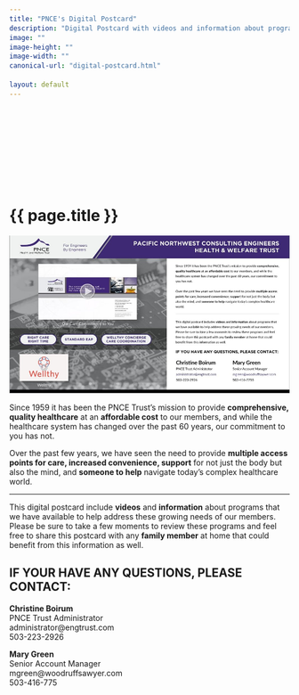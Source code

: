 ```yaml
---
title: "PNCE's Digital Postcard"
description: "Digital Postcard with videos and information about programs that we have available."
image: ""
image-height: ""
image-width: ""
canonical-url: "digital-postcard.html"

layout: default
---
```


<div class="banner" style="min-height: 140px; padding: 0;">
    <div class="color-overlay"></div>
  </div>

  <div class="container main-body">
    <div class="row">
      <div class="col-12">
        <h1>{{ page.title }}</h1>
        <a href="https://flimp.me/PNCE-Trust-2019">
          <img class="thumb-image" src="/assets/images/DigitalPostcard.jpg" data-image-dimensions="1369x769"
            data-image-focal-point="0.5,0.5" alt="The PNCE Trust’s digital postcard" />
        </a>
      </div>
    </div>
    <div class="row">
      <div class="col-12">
        <p>Since 1959 it has been the PNCE Trust’s mission to provide
          <strong>comprehensive, quality healthcare</strong> at an <strong>affordable cost</strong> to our
          members, and while the healthcare system has changed over the past 60 years, our commitment to you has
          not.</p>
        <p>Over the past few years, we have seen the need to provide
          <strong>multiple access points for care, increased convenience, support</strong> for not just the body
          but also the mind, and <strong>someone to help</strong> navigate today’s complex healthcare world.</p>
      </div>
    </div>
    <hr />
    <div class="row">
      <div class="col-12">
        <p>This digital postcard include <strong>videos</strong> and
          <strong>information</strong> about programs that we have available to help address these growing needs
          of our members. Please be sure to take a few moments to review these programs and feel free to share
          this postcard with any <strong>family member</strong> at home that could benefit from this information
          as well.</p>
        <h2>IF YOUR HAVE ANY QUESTIONS, PLEASE CONTACT:</h2>
      </div>
      <div class="row">
        <div class="col-6 center">
          <p><strong>Christine Boirum<br></strong>PNCE Trust
            Administrator<br>administrator@engtrust.com<br>503-223-2926</p>
        </div>
        <div class="col-6 center">
          <p><strong>Mary Green</strong><br>Senior Account
            Manager<br>mgreen@woodruffsawyer.com<br>503-416-775</p>
        </div>
      </div>
    </div>
  </div>